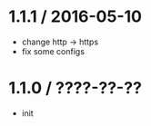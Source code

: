 
1.1.1 / 2016-05-10
==================

  * change http -> https
  * fix some configs

1.1.0 / ????-??-??
==================

  * init
